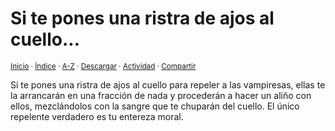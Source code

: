 # Si te pones una ristra de ajos al cuello...
<sup>[Inicio](../../../../index.md) · [Índice](../../../../indices/reflexiones.md) · [A-Z](../../../../indices/alfabetico.md) · <a href="../../../../contenido/s/i/t/si-te-pones-una-ristra.html" download="jucardus-si-te-pones-una-ristra.html">Descargar</a> · [Actividad](../../../../indices/actividad.md) · [Compartir](https://x.com/intent/tweet?text=Reflexiones%3A%20Si%20te%20pones%20una%20ristra%20de%20ajos%20al%20cuello...%0A%E2%86%92%20https%3A%2F%2Fjucardus.github.io%2Fcontenido%2Fs%2Fi%2Ft%2Fsi-te-pones-una-ristra.html%0A%0A%23rflxns_jucardus%0A%40jucardus)</sup>

Si te pones una ristra de ajos al cuello para repeler a las vampiresas, ellas te la arrancarán en una fracción de nada y procederán a hacer un aliño con ellos, mezclándolos con la sangre que te chuparán del cuello. El único repelente verdadero es tu entereza moral.
